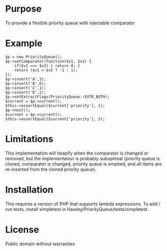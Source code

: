 # Purpose
To provide a flexible priority queue with injectable comparator

# Example
    $p = new PriorityQueue();
    $p->setComparator(function($v1, $v2) {
        if($v1 === $v2) { return 0; }
        return ($v1 > $v2 ? -1 : 1);
    });
    $p->insert('A',3);
    $p->insert('B',6);
    $p->insert('C',1);
    $p->insert('D',2);
    $p->setExtractFlags(PriorityQueue::EXTR_BOTH);
    $current = $p->current();
    $this->assertEqual($current['priority'], 1);
    $p->next();
    $current = $p->current();
    $this->assertEqual($current['priority'], 2);

# Limitations
This implementation will heapify when the comparator is changed or removed, but the implementation is probably suboptimal (priority queue is cloned, comparator is changed, priority queue is emptied, and all items are re-inserted from the cloned priority queue).

# Installation
This requires a version of PHP that supports lambda expressions.  To add / run tests, install simpletest in Hawley/PriorityQueue/tests/simpletest.

# License
Public domain without warranties